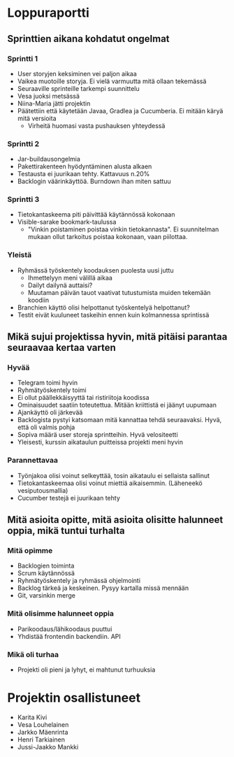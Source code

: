 # Loppuraportti

## Sprinttien aikana kohdatut ongelmat

### Sprintti 1
* User storyjen keksiminen vei paljon aikaa
* Vaikea muotoille storyja. Ei vielä varmuutta mitä ollaan tekemässä
* Seuraaville sprinteille tarkempi suunnittelu
* Vesa juoksi metsässä
* Niina-Maria jätti projektin
* Päätettiin että käytetään Javaa, Gradlea ja Cucumberia. Ei mitään käryä mitä versioita
    * Virheitä huomasi vasta pushauksen yhteydessä

### Sprintti 2
* Jar-buildausongelmia
* Pakettirakenteen hyödyntäminen alusta alkaen
* Testausta ei juurikaan tehty. Kattavuus n.20%
* Backlogin väärinkäyttöä. Burndown ihan miten sattuu

### Sprintti 3
* Tietokantaskeema piti päivittää käytännössä kokonaan
* Visible-sarake bookmark-taulussa
    * "Vinkin poistaminen poistaa vinkin tietokannasta". Ei suunnitelman mukaan ollut tarkoitus poistaa kokonaan, vaan piilottaa.

### Yleistä
* Ryhmässä työskentely koodauksen puolesta uusi juttu
    * Ihmettelyyn meni välillä aikaa
    * Dailyt dailynä auttaisi? 
    * Muutaman päivän tauot vaativat tutustumista muiden tekemään koodiin
* Branchien käyttö olisi helpottanut työskentelyä helpottanut?
* Testit eivät kuuluneet taskeihin ennen kuin kolmannessa sprintissä

## Mikä sujui projektissa hyvin, mitä pitäisi parantaa seuraavaa kertaa varten

### Hyvää
* Telegram toimi hyvin
* Ryhmätyöskentely toimi
* Ei ollut päällekkäisyyttä tai ristiriitoja koodissa
* Ominaisuudet saatiin toteutettua. Mitään kriittistä ei jäänyt uupumaan
* Ajankäyttö oli järkevää
* Backlogista pystyi katsomaan mitä kannattaa tehdä seuraavaksi. Hyvä, että oli valmis pohja
* Sopiva määrä user storeja sprintteihin. Hyvä velositeetti
* Yleisesti, kurssin aikataulun puitteissa projekti meni hyvin

### Parannettavaa
* Työnjakoa olisi voinut selkeyttää, tosin aikataulu ei sellaista sallinut
* Tietokantaskeemaa olisi voinut miettiä aikaisemmin. (Läheneekö vesiputousmallia)
* Cucumber testejä ei juurikaan tehty

## Mitä asioita opitte, mitä asioita olisitte halunneet oppia, mikä tuntui turhalta

### Mitä opimme
* Backlogien toiminta
* Scrum käytännössä
* Ryhmätyöskentely ja ryhmässä ohjelmointi
* Backlog tärkeä ja keskeinen. Pysyy kartalla missä mennään
* Git, varsinkin merge

### Mitä olisimme halunneet oppia
* Parikoodaus/lähikoodaus puuttui
* Yhdistää frontendin backendiin. API

### Mikä oli turhaa
* Projekti oli pieni ja lyhyt, ei mahtunut turhuuksia

# Projektin osallistuneet
* Karita Kivi
* Vesa Louhelainen
* Jarkko Mäenrinta
* Henri Tarkiainen
* Jussi-Jaakko Mankki

